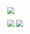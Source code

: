 <p>
  <img src="https://media.giphy.com/media/m2Q7FEc0bEr4I/giphy.gif"/>
 </p>
<p>  
  <a href="https://www.instagram.com/oprince.photo"><img src="https://img.shields.io/badge/instagram-%23E4405F.svg?&style=for-the-badge&logo=instagram&logoColor=white"/></a>
  <a href="https://www.instagram.com/oprince.photo"><img src="https://img.shields.io/badge/linkedin-%230077B5.svg?&style=for-the-badge&logo=linkedin&logoColor=white"/></a>
</p>

